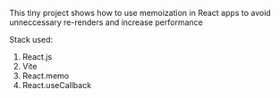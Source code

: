 This tiny project shows how to use memoization in React apps to avoid unneccessary re-renders and increase performance

Stack used:
1. React.js
2. Vite
3. React.memo
4. React.useCallback
